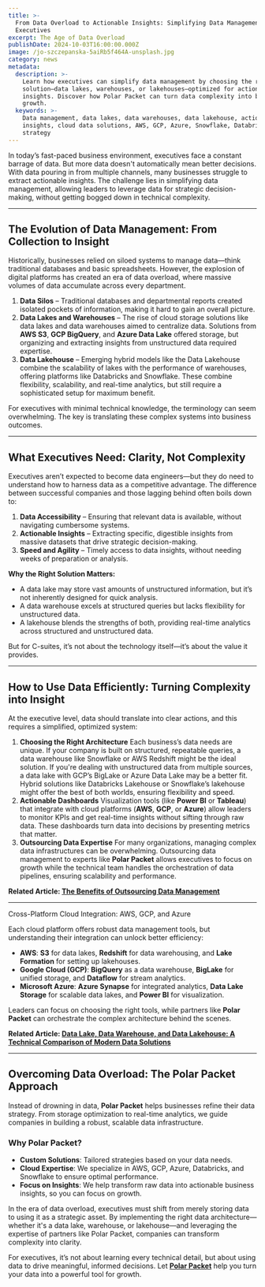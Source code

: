 ```yaml
---
title: >-
  From Data Overload to Actionable Insights: Simplifying Data Management for
  Executives
excerpt: The Age of Data Overload
publishDate: 2024-10-03T16:00:00.000Z
image: /jo-szczepanska-5aiRb5f464A-unsplash.jpg
category: news
metadata:
  description: >-
    Learn how executives can simplify data management by choosing the right
    solution—data lakes, warehouses, or lakehouses—optimized for actionable
    insights. Discover how Polar Packet can turn data complexity into business
    growth.
  keywords: >-
    Data management, data lakes, data warehouses, data lakehouse, actionable
    insights, cloud data solutions, AWS, GCP, Azure, Snowflake, Databricks, data
    strategy
---
```


In today’s fast-paced business environment, executives face a constant barrage of data. But more data doesn't automatically mean better decisions. With data pouring in from multiple channels, many businesses struggle to extract actionable insights. The challenge lies in simplifying data management, allowing leaders to leverage data for strategic decision-making, without getting bogged down in technical complexity.

***

## The Evolution of Data Management: From Collection to Insight

Historically, businesses relied on siloed systems to manage data—think traditional databases and basic spreadsheets. However, the explosion of digital platforms has created an era of data overload, where massive volumes of data accumulate across every department.

1. **Data Silos** – Traditional databases and departmental reports created isolated pockets of information, making it hard to gain an overall picture.
2. **Data Lakes and Warehouses** – The rise of cloud storage solutions like data lakes and data warehouses aimed to centralize data. Solutions from **AWS S3**, **GCP BigQuery**, and **Azure Data Lake** offered storage, but organizing and extracting insights from unstructured data required expertise.
3. **Data Lakehouse** – Emerging hybrid models like the Data Lakehouse combine the scalability of lakes with the performance of warehouses, offering platforms like Databricks and Snowflake. These combine flexibility, scalability, and real-time analytics, but still require a sophisticated setup for maximum benefit.

For executives with minimal technical knowledge, the terminology can seem overwhelming. The key is translating these complex systems into business outcomes.

***

## What Executives Need: Clarity, Not Complexity

Executives aren’t expected to become data engineers—but they do need to understand how to harness data as a competitive advantage. The difference between successful companies and those lagging behind often boils down to:

1. **Data Accessibility** – Ensuring that relevant data is available, without navigating cumbersome systems.
2. **Actionable Insights** – Extracting specific, digestible insights from massive datasets that drive strategic decision-making.
3. **Speed and Agility** – Timely access to data insights, without needing weeks of preparation or analysis.

**Why the Right Solution Matters:**

* A data lake may store vast amounts of unstructured information, but it’s not inherently designed for quick analysis.
* A data warehouse excels at structured queries but lacks flexibility for unstructured data.
* A lakehouse blends the strengths of both, providing real-time analytics across structured and unstructured data.

But for C-suites, it’s not about the technology itself—it’s about the value it provides.

***

## How to Use Data Efficiently: Turning Complexity into Insight

At the executive level, data should translate into clear actions, and this requires a simplified, optimized system:

1. **Choosing the Right Architecture**
   Each business’s data needs are unique. If your company is built on structured, repeatable queries, a data warehouse like Snowflake or AWS Redshift might be the ideal solution. If you're dealing with unstructured data from multiple sources, a data lake with GCP’s BigLake or Azure Data Lake may be a better fit. Hybrid solutions like Databricks Lakehouse or Snowflake’s lakehouse might offer the best of both worlds, ensuring flexibility and speed.
2. **Actionable Dashboards**
   Visualization tools (like **Power BI** or **Tableau**) that integrate with cloud platforms (**AWS**, **GCP**, or **Azure**) allow leaders to monitor KPIs and get real-time insights without sifting through raw data. These dashboards turn data into decisions by presenting metrics that matter.
3. **Outsourcing Data Expertise**
   For many organizations, managing complex data infrastructures can be overwhelming. Outsourcing data management to experts like **Polar Packet** allows executives to focus on growth while the technical team handles the orchestration of data pipelines, ensuring scalability and performance.

**Related Article: [The Benefits of Outsourcing Data Management](https://polarpacket.com/the-benefits-of-outsourcing-data-management)**

***

Cross-Platform Cloud Integration: AWS, GCP, and Azure

Each cloud platform offers robust data management tools, but understanding their integration can unlock better efficiency:

* **AWS**: **S3** for data lakes, **Redshift** for data warehousing, and **Lake Formation** for setting up lakehouses.
* **Google Cloud (GCP)**: **BigQuery** as a data warehouse, **BigLake** for unified storage, and **Dataflow** for stream analytics.
* **Microsoft Azure**: **Azure Synapse** for integrated analytics, **Data Lake Storage** for scalable data lakes, and **Power BI** for visualization.

Leaders can focus on choosing the right tools, while partners like **Polar Packet** can orchestrate the complex architecture behind the scenes.

**Related Article: [Data Lake, Data Warehouse, and Data Lakehouse: A Technical Comparison of Modern Data Solutions](https://polarpacket.com/data-lake-data-warehouse-and-data-lakehouse-a-technical-comparison-of-modern-data-solutions)**

***

## Overcoming Data Overload: The Polar Packet Approach

Instead of drowning in data, **Polar Packet** helps businesses refine their data strategy. From storage optimization to real-time analytics, we guide companies in building a robust, scalable data infrastructure.

### Why Polar Packet?

* **Custom Solutions**: Tailored strategies based on your data needs.
* **Cloud Expertise**: We specialize in AWS, GCP, Azure, Databricks, and Snowflake to ensure optimal performance.
* **Focus on Insights**: We help transform raw data into actionable business insights, so you can focus on growth.

In the era of data overload, executives must shift from merely storing data to using it as a strategic asset. By implementing the right data architecture—whether it's a data lake, warehouse, or lakehouse—and leveraging the expertise of partners like Polar Packet, companies can transform complexity into clarity.

For executives, it’s not about learning every technical detail, but about using data to drive meaningful, informed decisions. Let **[Polar Packet](https://polarpacket.com)** help you turn your data into a powerful tool for growth.
